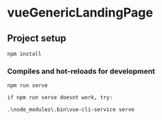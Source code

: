 # vueGenericLandingPage

## Project setup
```
npm install
```

### Compiles and hot-reloads for development
```
npm run serve

if npm run serve doesnt work, try: 

.\node_modules\.bin\vue-cli-service serve

```

